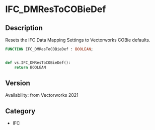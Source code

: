 # IFC_DMResToCOBieDef

## Description
Resets the IFC Data Mapping Settings to Vectorworks COBie defaults.

```pascal
FUNCTION IFC_DMResToCOBieDef : BOOLEAN;
```

```python

def vs.IFC_DMResToCOBieDef():
    return BOOLEAN
```

## Version
Availability: from Vectorworks 2021
## Category
* IFC

